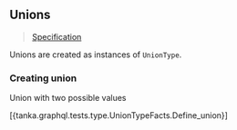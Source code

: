 ## Unions

> [Specification](https://facebook.github.io/graphql/June2018/#sec-Unions)

Unions are created as instances of `UnionType`. 


### Creating union

Union with two possible values

[{tanka.graphql.tests.type.UnionTypeFacts.Define_union}]

